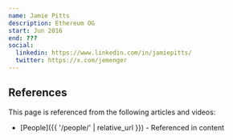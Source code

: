 ```yaml
---
name: Jamie Pitts
description: Ethereum OG
start: Jun 2016
end: ???
social:
  linkedin: https://www.linkedin.com/in/jamiepitts/
  twitter: https://x.com/jemenger
---
```


## References

This page is referenced from the following articles and videos:

- [People]({{ '/people/' | relative_url }}) - Referenced in content

